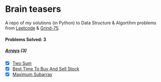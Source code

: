 # Brain teasers

A repo of my solutions (in Python) to Data Structure & Algortihm problems from [Leetcode](https://leetcode.com/problems) & [Grind-75](https://www.techinterviewhandbook.org/grind75).

#### Problems Solved: 3

##### [Arrays](/arrays/) (3)
- [x] [Two Sum](/arrays/twoSum/)
- [x] [Best Time To Buy And Sell Stock](/arrays/bestTimeToBuyAndSellStock/)
- [x] [Maximum Subarray](/arrays/maximumSubarray/)
